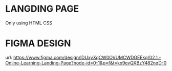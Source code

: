 # LANGDING PAGE

Only using HTML CSS

# FIGMA DESIGN

url: https://www.figma.com/design/lDUxyXqCW0OVUMCWDGEEkq/02.1.-Online-Learning-Landing-Page?node-id=0-1&p=f&t=kx9evQXBzY482nqD-0

